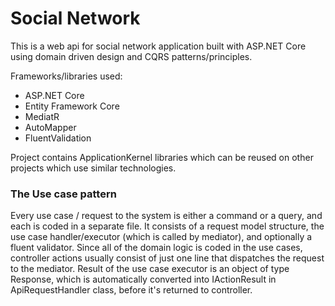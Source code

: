 # Social Network

This is a web api for social network application built with ASP.NET Core using domain driven design and CQRS patterns/principles.

Frameworks/libraries used:
* ASP.NET Core
* Entity Framework Core
* MediatR
* AutoMapper
* FluentValidation

Project contains ApplicationKernel libraries which can be reused on other projects which use similar technologies.

### The Use case pattern
Every use case / request to the system is either a command or a query, and each is coded in a separate file. It consists of a request model structure, the use case handler/executor (which is called by mediator), and optionally a fluent validator.
Since all of the domain logic is coded in the use cases, controller actions usually consist of just one line that dispatches the request to the mediator.
Result of the use case executor is an object of type Response, which is automatically converted into IActionResult in ApiRequestHandler class, before it's returned to controller.

